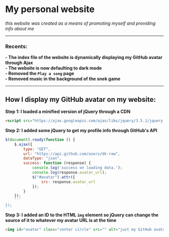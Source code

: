 # My personal website

_this website was created as a means of promoting myself and providing info about me_

<hr/>

### Recents:
**- The index file of the website is dynamically displaying my GitHub avatar through Ajax** <br/>
**- The website is now defaulting to dark mode** <br/>
**- Removed the `Play a song` page** <br/>
**- Removed music in the background of the snek game**

<hr/>

## How I display my GitHub avatar on my website:
**Step 1: I loaded a minified version of jQuery through a CDN**

```HTML
<script src="https://ajax.googleapis.com/ajax/libs/jquery/3.5.1/jquery.min.js"></script>
```

**Step 2: I added some jQuery to get my profile info through GitHub's API**

```JavaScript
$(document).ready(function () {
    $.ajax({
        type: "GET",
        url: "https://api.github.com/users/dk-raw",
        dataType: "json",
        success: function (response) {
            console.log('success on loading data.');
            console.log(response.avatar_url);
            $("#avatar").attr({
                src: response.avatar_url
            });
        }
    });
    ```
});
```

**Step 3: I added an ID to the HTML `img` element so jQuery can change the source of it to whatever my avatar URL is at the time**

```HTML
<img id="avatar" class="center circle" src="" alt="just my GitHub avatar">
```
